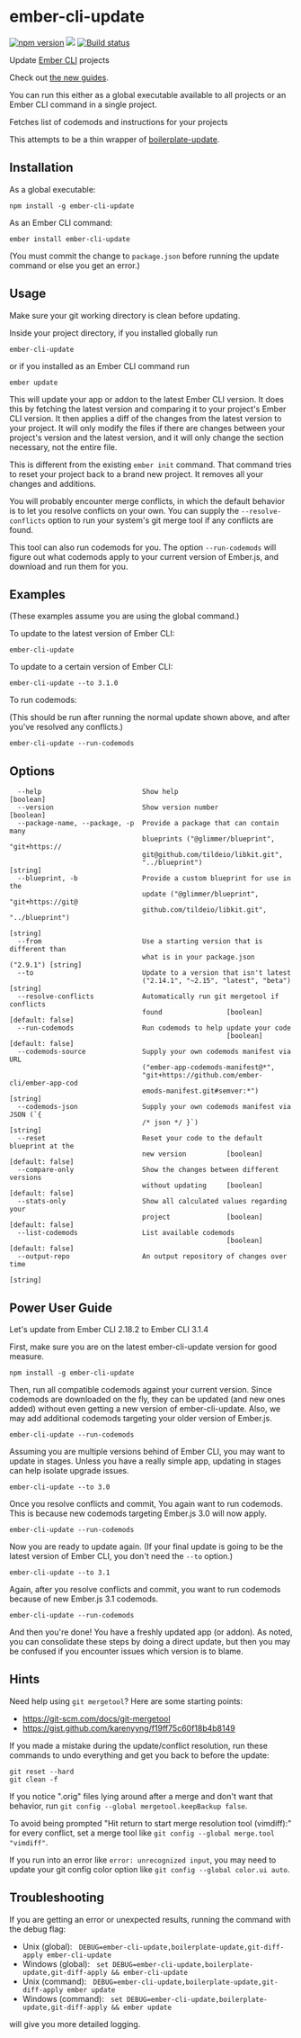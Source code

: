 # ember-cli-update

[![npm version](https://badge.fury.io/js/ember-cli-update.svg)](https://badge.fury.io/js/ember-cli-update)
![](https://github.com/ember-cli/ember-cli-update/workflows/CI/badge.svg)
[![Build status](https://ci.appveyor.com/api/projects/status/iguxxyxkiu9kyeyo/branch/master?svg=true)](https://ci.appveyor.com/project/embercli/ember-cli-update/branch/master)

Update [Ember CLI](https://ember-cli.com/) projects

Check out [the new guides](https://github.com/ember-cli/ember-cli-update/wiki).

You can run this either as a global executable available to all projects or an Ember CLI command in a single project.

Fetches list of codemods and instructions for your projects

This attempts to be a thin wrapper of [boilerplate-update](https://github.com/kellyselden/boilerplate-update).

## Installation

As a global executable:

`npm install -g ember-cli-update`

As an Ember CLI command:

`ember install ember-cli-update`

(You must commit the change to `package.json` before running the update command or else you get an error.)

## Usage

Make sure your git working directory is clean before updating.

Inside your project directory, if you installed globally run

`ember-cli-update`

or if you installed as an Ember CLI command run

`ember update`

This will update your app or addon to the latest Ember CLI version. It does this by fetching the latest version and comparing it to your project's Ember CLI version. It then applies a diff of the changes from the latest version to your project. It will only modify the files if there are changes between your project's version and the latest version, and it will only change the section necessary, not the entire file.

This is different from the existing `ember init` command. That command tries to reset your project back to a brand new project. It removes all your changes and additions.

You will probably encounter merge conflicts, in which the default behavior is to let you resolve conflicts on your own. You can supply the `--resolve-conflicts` option to run your system's git merge tool if any conflicts are found.

This tool can also run codemods for you. The option `--run-codemods` will figure out what codemods apply to your current version of Ember.js, and download and run them for you.

## Examples

(These examples assume you are using the global command.)

To update to the latest version of Ember CLI:

```
ember-cli-update
```

To update to a certain version of Ember CLI:

```
ember-cli-update --to 3.1.0
```

To run codemods:

(This should be run after running the normal update shown above, and after you've resolved any conflicts.)

```
ember-cli-update --run-codemods
```

## Options

```
  --help                         Show help                             [boolean]
  --version                      Show version number                   [boolean]
  --package-name, --package, -p  Provide a package that can contain many
                                 blueprints ("@glimmer/blueprint", "git+https://
                                 git@github.com/tildeio/libkit.git",
                                 "../blueprint")                        [string]
  --blueprint, -b                Provide a custom blueprint for use in the
                                 update ("@glimmer/blueprint", "git+https://git@
                                 github.com/tildeio/libkit.git", "../blueprint")
                                                                        [string]
  --from                         Use a starting version that is different than
                                 what is in your package.json ("2.9.1") [string]
  --to                           Update to a version that isn't latest
                                 ("2.14.1", "~2.15", "latest", "beta")  [string]
  --resolve-conflicts            Automatically run git mergetool if conflicts
                                 found                [boolean] [default: false]
  --run-codemods                 Run codemods to help update your code
                                                      [boolean] [default: false]
  --codemods-source              Supply your own codemods manifest via URL
                                 ("ember-app-codemods-manifest@*",
                                 "git+https://github.com/ember-cli/ember-app-cod
                                 emods-manifest.git#semver:*")          [string]
  --codemods-json                Supply your own codemods manifest via JSON (`{
                                 /* json */ }`)                         [string]
  --reset                        Reset your code to the default blueprint at the
                                 new version          [boolean] [default: false]
  --compare-only                 Show the changes between different versions
                                 without updating     [boolean] [default: false]
  --stats-only                   Show all calculated values regarding your
                                 project              [boolean] [default: false]
  --list-codemods                List available codemods
                                                      [boolean] [default: false]
  --output-repo                  An output repository of changes over time
                                                                        [string]
```

## Power User Guide

Let's update from Ember CLI 2.18.2 to Ember CLI 3.1.4

First, make sure you are on the latest ember-cli-update version for good measure.

```
npm install -g ember-cli-update
```

Then, run all compatible codemods against your current version. Since codemods are downloaded on the fly, they can be updated (and new ones added) without even getting a new version of ember-cli-update. Also, we may add additional codemods targeting your older version of Ember.js.

```
ember-cli-update --run-codemods
```

Assuming you are multiple versions behind of Ember CLI, you may want to update in stages. Unless you have a really simple app, updating in stages can help isolate upgrade issues.

```
ember-cli-update --to 3.0
```

Once you resolve conflicts and commit, You again want to run codemods. This is because new codemods targeting Ember.js 3.0 will now apply.

```
ember-cli-update --run-codemods
```

Now you are ready to update again. (If your final update is going to be the latest version of Ember CLI, you don't need the `--to` option.)

```
ember-cli-update --to 3.1
```

Again, after you resolve conflicts and commit, you want to run codemods because of new Ember.js 3.1 codemods.

```
ember-cli-update --run-codemods
```

And then you're done! You have a freshly updated app (or addon). As noted, you can consolidate these steps by doing a direct update, but then you may be confused if you encounter issues which version is to blame.

## Hints

Need help using `git mergetool`? Here are some starting points:

* https://git-scm.com/docs/git-mergetool
* https://gist.github.com/karenyyng/f19ff75c60f18b4b8149

If you made a mistake during the update/conflict resolution, run these commands to undo everything and get you back to before the update:

```
git reset --hard
git clean -f
```

If you notice ".orig" files lying around after a merge and don't want that behavior, run `git config --global mergetool.keepBackup false`.

To avoid being prompted "Hit return to start merge resolution tool (vimdiff):" for every conflict, set a merge tool like `git config --global merge.tool "vimdiff"`.

If you run into an error like `error: unrecognized input`, you may need to update your git config color option like `git config --global color.ui auto`.

## Troubleshooting

If you are getting an error or unexpected results, running the command with the debug flag:

* Unix (global):&nbsp;&nbsp;&nbsp;`DEBUG=ember-cli-update,boilerplate-update,git-diff-apply ember-cli-update`
* Windows (global):&nbsp;&nbsp;&nbsp;`set DEBUG=ember-cli-update,boilerplate-update,git-diff-apply && ember-cli-update`
* Unix (command):&nbsp;&nbsp;&nbsp;`DEBUG=ember-cli-update,boilerplate-update,git-diff-apply ember update`
* Windows (command):&nbsp;&nbsp;&nbsp;`set DEBUG=ember-cli-update,boilerplate-update,git-diff-apply && ember update`

will give you more detailed logging.
